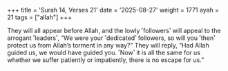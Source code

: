 +++
title = 'Surah 14, Verses 21'
date = '2025-08-27'
weight = 1771
ayah = 21
tags = ["allah"]
+++

They will all appear before Allah, and the lowly ˹followers˺ will appeal to the arrogant ˹leaders˺, “We were your ˹dedicated˺ followers, so will you ˹then˺ protect us from Allah’s torment in any way?” They will reply, “Had Allah guided us, we would have guided you. ˹Now˺ it is all the same for us whether we suffer patiently or impatiently, there is no escape for us.”
